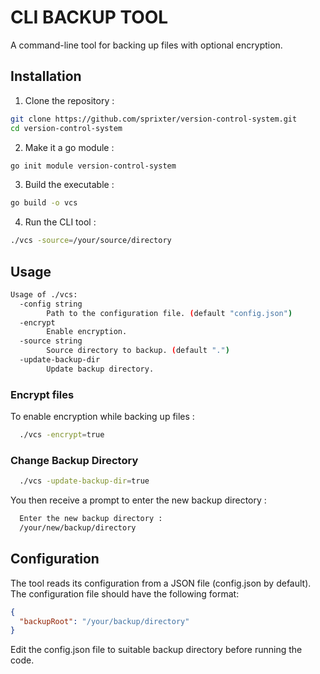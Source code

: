 # CLI BACKUP TOOL

A command-line tool for backing up files with optional encryption.

## Installation
1. Clone the repository :

```bash
git clone https://github.com/sprixter/version-control-system.git
cd version-control-system
```

2. Make it a go module :

```bash
go init module version-control-system
```

3. Build the executable :

```bash
go build -o vcs
```

4. Run the CLI tool :

```bash
./vcs -source=/your/source/directory
```

## Usage

```bash
Usage of ./vcs:
  -config string
    	Path to the configuration file. (default "config.json")
  -encrypt
    	Enable encryption.
  -source string
    	Source directory to backup. (default ".")
  -update-backup-dir
    	Update backup directory.
```

### Encrypt files
To enable encryption while backing up files :

```bash
  ./vcs -encrypt=true
```

### Change Backup Directory

```bash
  ./vcs -update-backup-dir=true
```

You then receive a prompt to enter the new backup directory :

```bash
  Enter the new backup directory :
  /your/new/backup/directory
```

## Configuration
The tool reads its configuration from a JSON file (config.json by default). The configuration file should have the following format:

```json
{
  "backupRoot": "/your/backup/directory"
}
```
Edit the config.json file to suitable backup directory before running the code.
